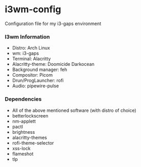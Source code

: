# i3wm-config
Configuration file for my i3-gaps environment

### I3wm Information
- Distro: Arch Linux <br />
- wm: i3-gaps <br />
- Terminal: Alacritty <br />
- Alacritty-theme: Doomicide Darkocean <br />
- Background manager: feh <br />
- Compositor: Picom <br />
- Drun/ProgLauncher: rofi <br />
- Audio: pipewire-pulse

### Dependencies
- All of the above mentioned software (with distro of choice)
- betterlockscreen
- nm-applett
- pactl
- brightness
- alacritty-themes
- rofi-theme-selector
- xss-lock
- flameshot
- tlp

